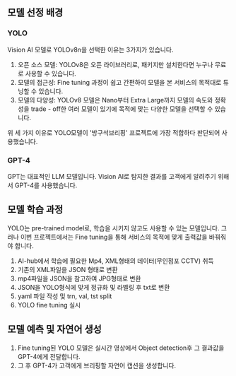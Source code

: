 

## 모델 선정 배경
### YOLO

Vision AI 모델로 YOLOv8n을 선택한 이유는 3가지가 있습니다.

1. 오픈 소스 모델: YOLOv8은 오픈 라이브러리로, 패키지만 설치한다면 누구나 무료로 사용할 수 있습니다.
2. 모델의 접근성: Fine tuning 과정이 쉽고 간편하여 모델을 본 서비스의 목적대로 튜닝할 수 있습니다.
3. 모델의 다양성: YOLOv8 모델은 Nano부터 Extra Large까지 모델의 속도와 정확성을 trade - off한 여러 모델이 있기에 목적에 맞는 다양한 모델을 선택할 수 있습니다.  

위 세 가지 이유로 YOLO모델이 '방구석브리핑' 프로젝트에 가장 적합하다 판단되어 사용했습니다.

### GPT-4

GPT는 대표적인 LLM 모델입니다. Vision AI로 탐지한 결과를 고객에게 알려주기 위해서 GPT-4를 사용했습니다.

## 모델 학습 과정

YOLO는 pre-trained model로, 학습을 시키지 않고도 사용할 수 있는 모델입니다.
그러나 이번 프로젝트에서는 Fine tuning을 통해 서비스의 목적에 맞게 출력값을 바꿔줘야 합니다.

1. AI-hub에서 학습에 필요한 Mp4, XML형태의 데이터(무인점포 CCTV) 취득
2. 기존의 XML파일을 JSON 형태로 변환
3. mp4파일을 JSON을 참고하여 JPG형태로 변환
4. JSON을 YOLO형식에 맞게 정규화 및 라벨링 후 txt로 변환
5. yaml 파일 작성 및 trn, val, tst split
6. YOLO fine tuning 실시

## 모델 예측 및 자연어 생성

1. Fine tuning된 YOLO 모델은 실시간 영상에서 Object detection후 그 결과값을 GPT-4에게 전달합니다.
2. 그 후 GPT-4가 고객에게 브리핑할 자연어 캡션을 생성합니다.
